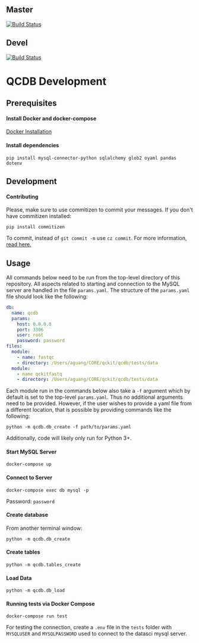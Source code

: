 ## Master

[![Build Status](https://travis-ci.org/compbiocore/qcdb.svg?branch=master)](https://travis-ci.org/compbiocore/qcdb)

## Devel

[![Build Status](https://travis-ci.org/compbiocore/qcdb.svg?branch=devel)](https://travis-ci.org/compbiocore/qcdb)

# QCDB Development

## Prerequisites

#### Install Docker and docker-compose

[Docker Installation](https://docs.docker.com/docker-for-mac/install/)

#### Install dependencies
```
pip install mysql-connector-python sqlalchemy glob2 oyaml pandas dotenv
```

## Development

#### Contributing

Please, make sure to use commitizen to commit your messages.
If you don't have commitizen installed:
```
pip install commitizen
```
To commit, instead of `git commit -m` use `cz commit`.
For more information, [read here.](https://compbiocore.github.io/cbc-documentation-templates/semantic_release/)

## Usage

All commands below need to be run from the top-level directory of this repository. All aspects related to starting and connection to the MySQL server are handled in the file `params.yaml`. The structure of the `params.yaml` file should look like the following:
```yaml
db:
  name: qcdb
  params:
    host: 0.0.0.0
    port: 3306
    user: root
    password: password
files:
  module:
    - name: fastqc
    - directory: /Users/aguang/CORE/qckit/qcdb/tests/data
  module:
  	- name qckitfastq
  	- directory: /Users/aguang/CORE/qckit/qcdb/tests/data
```

Each module run in the commands below also take a `-f` argument which by default is set to the top-level `params.yaml`. Thus no additional arguments need to be provided. However, if the user wishes to provide a yaml file from a different location, that is possible by providing commands like the following:

```
python -m qcdb.db_create -f path/to/params.yaml
```

Additionally, code will likely only run for Python 3+.

#### Start MySQL Server
```
docker-compose up
```

#### Connect to Server
```
docker-compose exec db mysql -p
```
Password: `password`

#### Create database
From another terminal window:
```
python -m qcdb.db_create
```

#### Create tables
```
python -m qcdb.tables_create
```

#### Load Data

```
python -m qcdb.db_load
```

#### Running tests via Docker Compose

```
docker-compose run test
```

For testing the connection, create a `.env` file in the `tests` folder with `MYSQLUSER` and `MYSQLPASSWORD` used to connect to the datasci mysql server.
